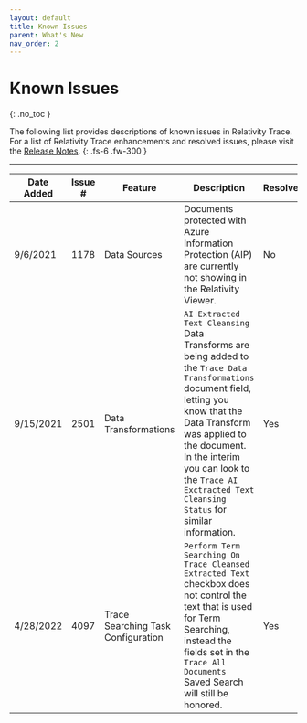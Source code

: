 ```yaml
---
layout: default
title: Known Issues
parent: What's New
nav_order: 2
---
```


# Known Issues
{: .no_toc }

The following list provides descriptions of known issues in Relativity Trace. For a list of Relativity Trace enhancements and resolved issues, please visit the [Release Notes](/release_notes.md).
{: .fs-6 .fw-300 }

---

| Date Added | Issue # | Feature      | Description                                                  | Resolved |
| ---------- | ------- | ------------ | ------------------------------------------------------------ | -------- |
| 9/6/2021   | 1178    | Data Sources | Documents protected with Azure Information Protection (AIP) are currently not showing in the Relativity Viewer. | No       |
| 9/15/2021  | 2501    | Data Transformations | `AI Extracted Text Cleansing` Data Transforms are being added to the `Trace Data Transformations` document field, letting you know that the Data Transform was applied to the document. In the interim you can look to the `Trace AI Exctracted Text Cleansing Status` for similar information. | Yes |
| 4/28/2022  | 4097    | Trace Searching Task Configuration | `Perform Term Searching On Trace Cleansed Extracted Text` checkbox does not control the text that is used for Term Searching, instead the fields set in the `Trace All Documents` Saved Search will still be honored. | Yes |
